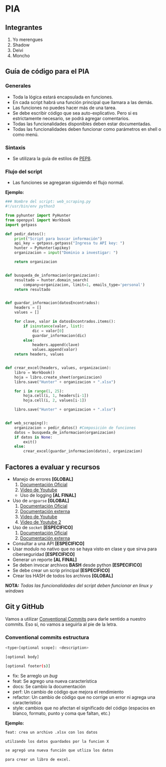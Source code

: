 # PIA

## Integrantes
1. Yo merengues
2. Shadow
3. Deivi
4. Moncho

## Guía de código para el PIA

### Generales
* Toda la lógica estará encapsulada en funciones.
* En cada script habrá una función principal que llamara a las demás.
* Las funciones no puedes hacer más de una tarea.
* Se debe escribir código que sea auto-explicativo. Pero si es estrictamente necesario,
  se podrá agregar comentarios.
* Todas las funcionalidades disponibles deben estar documentadas.
* Todas las funcionalidades deben funcionar como parámetros en shell o como menú.

### Sintaxis
* Se utilizara la guía de estilos de [PEP8][pep8].

### Flujo del script
* Las funciones se agregaran siguiendo el flujo normal.

**Ejemplo:**
```python
### Nombre del script: web_scraping.py
#!/usr/bin/env python3

from pyhunter import PyHunter
from openpyxl import Workbook
import getpass

def pedir_datos():
    print("Script para buscar información")
    api_key = getpass.getpass("Ingresa tu API key: ")
    hunter = PyHunter(apikey)
    organizacion = input("Dominio a investigar: ")

    return organizacion


def busqueda_de_informacion(organizacion):
    resultado = hunter.domain_search(
        company=organizacion, limit=1, emails_type='personal')
    return resultado


def guardar_informacion(datosEncontrados):
    headers = []
    values = []

    for clave, valor in datosEncontrados.items():
        if isinstance(valor, list):
            dic = valor[0]
            guardar_informacion(dic)
        else:
            headers.append(clave)
            values.append(valor)
    return headers, values


def crear_excel(headers, values, organizacion):
    libro = Workbook()
    hoja = libro.create_sheet(organizacion)
    libro.save("Hunter" + organizacion + ".xlsx")

    for i in range(1, 25):
        hoja.cell(i, 1, headers[i-1])
        hoja.cell(i, 2, values[i-1])

    libro.save("Hunter" + organizacion + ".xlsx")


def web_scraping():
    organizacion = pedir_datos() #Composición de funciones
    datos = busqueda_de_informacion(organizacion)
    if datos is None:
        exit()
    else:
        crear_excel(guardar_informacion(datos), organizacion)

```

## Factores a evaluar y recursos
* Manejo de errores **[GLOBAL]** 
    1. [Documentación Oficial][errores1]
    2. [Video de Youtube][errores2]
    * Uso de logging **[AL FINAL]**
* Uso de `argparse` **[GLOBAL]**
    1. [Documentación Oficial][argparse1]
    2. [Documentación externa][argparse2]
    2. [Video de Youtube][argparse3]
    2. [Video de Youtube 2][argparse4]
* Uso de `socket` **[ESPECIFICO]**
    1. [Documentación Oficial][socket1]
    2. [Documentación externa][socket2]
* Consultar a una API **[ESPECIFICO]**
* Usar modulo no nativo que no se haya visto en clase y que
  sirva para ciberseguridad **[ESPECIFICO]**
* Generar un reporte **[AL FINAL]**
* Se deben invocar archivos **BASH** desde python **[ESPECIFICO]**
* Se debe crear un scrip principal **[ESPECIFICO]**
* Crear los HASH de todos los archivos **[GLOBAL]**

**NOTA:** _Todas las funcionalidades del script deben funcionar en linux y windows_

## Git y GitHub
Vamos a utilizar [Conventional Commits][commits] para darle sentido a nuestro commits.
Eso sí, no vamos a seguirla al pie de la letra.

### Conventional commits estructura

```bash
<type>[optional scope]: <description>

[optional body]

[optional footer(s)]
```
* fix: Se arreglo un _bug_
* feat: Se agrego una nueva característica
* docs: Se cambio la documentación
* perf: Un cambio de código que mejora el rendimiento
* refactor: Un cambio de código que no corrige un error ni agrega una característica
* style: cambios que no afectan el significado del código (espacios en blanco, formato, punto y coma que faltan, etc.)

**Ejemplo:**
```bash
feat: crea un archivo .xlsx con los datos

utilzando los datos guardados por la funcion X

se agregó una nueva función que utliza los datos

para crear un libro de excel.
```
[pep8]:https://www.python.org/dev/peps/pep-0008/
[errores1]:https://docs.python.org/es/3/tutorial/errors.html
[errores2]:https://www.youtube.com/watch?v=IYB2q4sgzvw
[argparse1]:https://docs.python.org/es/3.8/howto/argparse.html
[argparse2]:https://rico-schmidt.name/pymotw-3/argparse/#:~:text=argparse%20es%20una%20herramienta%20completa,maneja%20argumentos%20opcionales%20y%20requeridos.
[argparse3]:https://www.youtube.com/watch?v=SbQmQ4T4E8E
[argparse4]:https://www.youtube.com/watch?v=tirLko5urBo&t=228s
[socket1]:https://docs.python.org/3.9/howto/sockets.html
[socket2]:https://programmerclick.com/article/546769496/
[commits]:https://www.conventionalcommits.org/en/v1.0.0/
